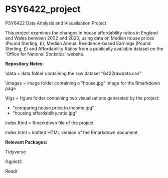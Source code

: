# PSY6422_project
PSY6422 Data Analysis and Visualisation Project

This project examines the changes in house affordability ratios in England and Wales between 2002 and 2020, using data on Median house prices (Pound Sterling, £), Median Annual Residence-based Earnings (Pound Sterling, £) and Affordability Ratios from a publically available dataset on the 'Office for National Statistics' website.

**Repository Notes:**

\data = data folder containing the raw dataset "6422rawdata.csv"

\images = image folder containing a "house.jpg" image for the Rmarkdown page

\figs = figure folder containing two visualisations generated by the project:

* "comparing.house.price.to.income.jpg"
* "housing.affordability.ratio.jpg"

index.Rmd = Rmarkdown file of the project

index.html = knitted HTML version of the Rmarkdown document

**Relevant Packages:**

Tidyverse

Ggplot2

Readr
